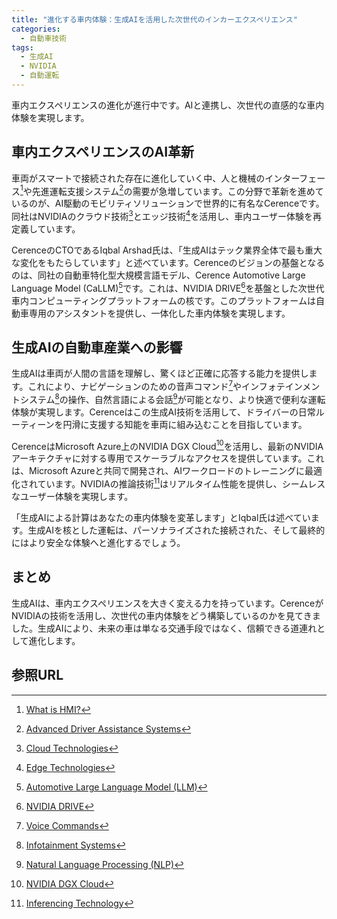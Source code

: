 ```yaml
---
title: "進化する車内体験：生成AIを活用した次世代のインカーエクスペリエンス"
categories:
  - 自動車技術
tags:
  - 生成AI
  - NVIDIA
  - 自動運転
---
```

車内エクスペリエンスの進化が進行中です。AIと連携し、次世代の直感的な車内体験を実現します。

## 車内エクスペリエンスのAI革新

車両がスマートで接続された存在に進化していく中、人と機械のインターフェース[^1]や先進運転支援システム[^2]の需要が急増しています。この分野で革新を進めているのが、AI駆動のモビリティソリューションで世界的に有名なCerenceです。同社はNVIDIAのクラウド技術[^3]とエッジ技術[^4]を活用し、車内ユーザー体験を再定義しています。

CerenceのCTOであるIqbal Arshad氏は、「生成AIはテック業界全体で最も重大な変化をもたらしています」と述べています。Cerenceのビジョンの基盤となるのは、同社の自動車特化型大規模言語モデル、Cerence Automotive Large Language Model (CaLLM)[^5]です。これは、NVIDIA DRIVE[^6]を基盤とした次世代車内コンピューティングプラットフォームの核です。このプラットフォームは自動車専用のアシスタントを提供し、一体化した車内体験を実現します。

## 生成AIの自動車産業への影響

生成AIは車両が人間の言語を理解し、驚くほど正確に応答する能力を提供します。これにより、ナビゲーションのための音声コマンド[^7]やインフォテインメントシステム[^8]の操作、自然言語による会話[^9]が可能となり、より快適で便利な運転体験が実現します。Cerenceはこの生成AI技術を活用して、ドライバーの日常ルーティーンを円滑に支援する知能を車両に組み込むことを目指しています。

CerenceはMicrosoft Azure上のNVIDIA DGX Cloud[^10]を活用し、最新のNVIDIAアーキテクチャに対する専用でスケーラブルなアクセスを提供しています。これは、Microsoft Azureと共同で開発され、AIワークロードのトレーニングに最適化されています。NVIDIAの推論技術[^11]はリアルタイム性能を提供し、シームレスなユーザー体験を実現します。

「生成AIによる計算はあなたの車内体験を変革します」とIqbal氏は述べています。生成AIを核とした運転は、パーソナライズされた接続された、そして最終的にはより安全な体験へと進化するでしょう。

## まとめ

生成AIは、車内エクスペリエンスを大きく変える力を持っています。CerenceがNVIDIAの技術を活用し、次世代の車内体験をどう構築しているのかを見てきました。生成AIにより、未来の車は単なる交通手段ではなく、信頼できる道連れとして進化します。

## 参照URL
[^1]: [What is HMI?](http://inductiveautomation.com/resources/article/what-is-hmi)
[^2]: [Advanced Driver Assistance Systems](https://www.zmp.co.jp/knowledge/adas_dev/adas_func)
[^3]: [Cloud Technologies](https://www.cloud-tech.co.jp/)
[^4]: [Edge Technologies](https://www.edge-tech.co.jp/)
[^5]: [Automotive Large Language Model (LLM)](https://insight.sbdautomotive.com/rs/164-IYW-366/images/2200c-23%20-%20SBD%20Explores%20The%20Secret%20Behind%20ChatGPT.pdf)
[^6]: [NVIDIA DRIVE](https://www.nvidia.com/ja-jp/self-driving-cars/in-vehicle-computing/)
[^7]: [Voice Commands](https://support.google.com/accessibility/android/answer/6151848?hl=ja)
[^8]: [Infotainment Systems](https://www.renesas.com/jp/ja/applications/automotive/infotainment)
[^9]: [Natural Language Processing (NLP)](https://www.ibm.com/jp-ja/topics/natural-language-processing)
[^10]: [NVIDIA DGX Cloud](https://www.nvidia.com/ja-jp/data-center/dgx-cloud/)
[^11]: [Inferencing Technology](https://cn.teldevice.co.jp/glossary/31065/)